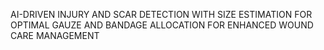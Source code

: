 AI-DRIVEN INJURY AND SCAR DETECTION WITH SIZE ESTIMATION FOR OPTIMAL GAUZE AND BANDAGE ALLOCATION FOR ENHANCED WOUND CARE MANAGEMENT
